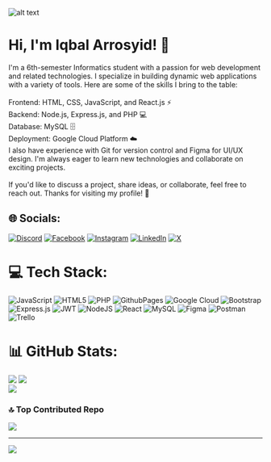 ![alt text](https://media.licdn.com/dms/image/D5616AQG6OpsSAgrHfA/profile-displaybackgroundimage-shrink_350_1400/0/1715244225173?e=1720656000&v=beta&t=VFUlG7NpIjakkhSArrPQ9-qB9BLgaisS-gvx-xx14eA)
# Hi, I'm Iqbal Arrosyid! 👋
I'm a 6th-semester Informatics student with a passion for web development and related technologies. I specialize in building dynamic web applications with a variety of tools. Here are some of the skills I bring to the table:<br><br>Frontend: HTML, CSS, JavaScript, and React.js ⚡<br>Backend: Node.js, Express.js, and PHP 💻<br>Database: MySQL 🗄️<br>Deployment: Google Cloud Platform ☁️<br>I also have experience with Git for version control and Figma for UI/UX design. I'm always eager to learn new technologies and collaborate on exciting projects.<br><br>If you'd like to discuss a project, share ideas, or collaborate, feel free to reach out. Thanks for visiting my profile! 🚀


## 🌐 Socials:
[![Discord](https://img.shields.io/badge/Discord-%237289DA.svg?logo=discord&logoColor=white)](https://discord.gg/iqbalarrosyid) [![Facebook](https://img.shields.io/badge/Facebook-%231877F2.svg?logo=Facebook&logoColor=white)](https://facebook.com/iqbal.arrosyid15) [![Instagram](https://img.shields.io/badge/Instagram-%23E4405F.svg?logo=Instagram&logoColor=white)](https://instagram.com/iqbal.arrosyid_) [![LinkedIn](https://img.shields.io/badge/LinkedIn-%230077B5.svg?logo=linkedin&logoColor=white)](https://linkedin.com/in/iqbal-arrosyid-72155427b) [![X](https://img.shields.io/badge/X-black.svg?logo=X&logoColor=white)](https://x.com/IqbalArrosyid15) 

# 💻 Tech Stack:
![JavaScript](https://img.shields.io/badge/javascript-%23323330.svg?style=for-the-badge&logo=javascript&logoColor=%23F7DF1E) ![HTML5](https://img.shields.io/badge/html5-%23E34F26.svg?style=for-the-badge&logo=html5&logoColor=white) ![PHP](https://img.shields.io/badge/php-%23777BB4.svg?style=for-the-badge&logo=php&logoColor=white) ![GithubPages](https://img.shields.io/badge/github%20pages-121013?style=for-the-badge&logo=github&logoColor=white) ![Google Cloud](https://img.shields.io/badge/GoogleCloud-%234285F4.svg?style=for-the-badge&logo=google-cloud&logoColor=white) ![Bootstrap](https://img.shields.io/badge/bootstrap-%238511FA.svg?style=for-the-badge&logo=bootstrap&logoColor=white) ![Express.js](https://img.shields.io/badge/express.js-%23404d59.svg?style=for-the-badge&logo=express&logoColor=%2361DAFB) ![JWT](https://img.shields.io/badge/JWT-black?style=for-the-badge&logo=JSON%20web%20tokens) ![NodeJS](https://img.shields.io/badge/node.js-6DA55F?style=for-the-badge&logo=node.js&logoColor=white) ![React](https://img.shields.io/badge/react-%2320232a.svg?style=for-the-badge&logo=react&logoColor=%2361DAFB) ![MySQL](https://img.shields.io/badge/mysql-%2300000f.svg?style=for-the-badge&logo=mysql&logoColor=white) ![Figma](https://img.shields.io/badge/figma-%23F24E1E.svg?style=for-the-badge&logo=figma&logoColor=white) ![Postman](https://img.shields.io/badge/Postman-FF6C37?style=for-the-badge&logo=postman&logoColor=white) ![Trello](https://img.shields.io/badge/Trello-%23026AA7.svg?style=for-the-badge&logo=Trello&logoColor=white)
# 📊 GitHub Stats:
![](https://github-readme-stats.vercel.app/api?username=iqbalarrosyid&theme=dark&hide_border=true&include_all_commits=true&count_private=false)
![](https://github-readme-streak-stats.herokuapp.com/?user=iqbalarrosyid&theme=dark&hide_border=true)<br/>
![](https://github-readme-stats.vercel.app/api/top-langs/?username=iqbalarrosyid&theme=dark&hide_border=true&include_all_commits=true&count_private=false&layout=compact)

### 🔝 Top Contributed Repo
![](https://github-contributor-stats.vercel.app/api?username=iqbalarrosyid&limit=5&theme=dark&combine_all_yearly_contributions=true)

---
[![](https://visitcount.itsvg.in/api?id=iqbalarrosyid&icon=0&color=0)](https://visitcount.itsvg.in)

<!-- Proudly created with GPRM ( https://gprm.itsvg.in ) -->
